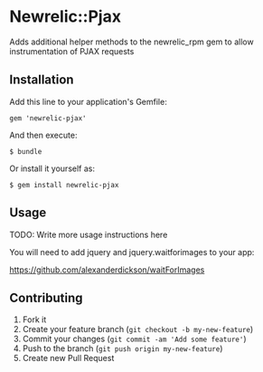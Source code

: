 # Newrelic::Pjax

Adds additional helper methods to the newrelic_rpm gem to allow instrumentation of PJAX requests

## Installation

Add this line to your application's Gemfile:

    gem 'newrelic-pjax'

And then execute:

    $ bundle

Or install it yourself as:

    $ gem install newrelic-pjax

## Usage

TODO: Write more usage instructions here

You will need to add jquery and jquery.waitforimages to your app:

https://github.com/alexanderdickson/waitForImages

## Contributing

1. Fork it
2. Create your feature branch (`git checkout -b my-new-feature`)
3. Commit your changes (`git commit -am 'Add some feature'`)
4. Push to the branch (`git push origin my-new-feature`)
5. Create new Pull Request

